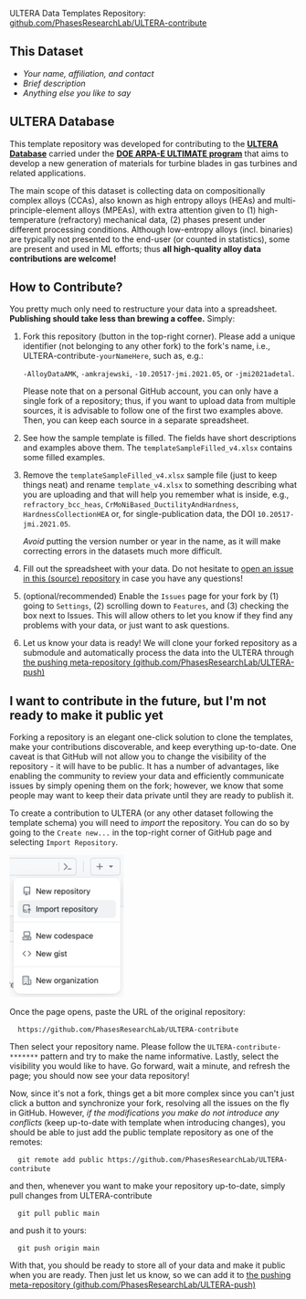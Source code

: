 ULTERA Data Templates Repository: [github.com/PhasesResearchLab/ULTERA-contribute](https://github.com/PhasesResearchLab/ULTERA-contribute)

## This Dataset

- _Your name, affiliation, and contact_
- _Brief description_
- _Anything else you like to say_

## ULTERA Database
This template repository was developed for contributing to the [**ULTERA Database**](https://ultera.org) carried under the 
[**DOE ARPA-E ULTIMATE program**](https://arpa-e.energy.gov/?q=arpa-e-programs/ultimate) that
aims to develop a new generation of materials for turbine blades in gas turbines and related
applications. 

The main scope of this dataset is collecting data on compositionally complex alloys (CCAs), also known as high entropy alloys (HEAs) and multi-principle-element alloys (MPEAs), with extra attention given to (1) high-temperature (refractory) mechanical data, (2) phases present under different processing conditions. Although low-entropy alloys (incl. binaries) are typically not presented to the end-user (or counted in statistics), some are present and used in ML efforts; thus **all high-quality alloy data contributions are welcome!**



## How to Contribute?
You pretty much only need to restructure your data into a spreadsheet. **Publishing should take less than brewing a coffee.** Simply:

1. Fork this repository (button in the top-right corner). Please add a unique identifier (not belonging to any other fork) to the fork's name, i.e., ULTERA-contribute`-yourNameHere`, such as, e.g.:
   
    `-AlloyDataAMK`, `-amkrajewski`, `-10.20517-jmi.2021.05`, or `-jmi2021adetal`.
   
   Please note that on a personal GitHub account, you can only have a single fork of a repository; thus, if you want to upload data from multiple sources, it is advisable to follow one of the first two examples above. Then, you can keep each source in a separate spreadsheet.
   
3. See how the sample template is filled. The fields have short descriptions and examples above them. The `templateSampleFilled_v4.xlsx` contains some filled examples.

4. Remove the `templateSampleFilled_v4.xlsx` sample file (just to keep things neat) and rename `template_v4.xlsx` to something describing what you are uploading and that will help you remember what is inside, e.g., `refractory_bcc_heas`, `CrMoNiBased_DuctilityAndHardness`, `HardnessCollectionHEA` or, for single-publication data, the DOI `10.20517-jmi.2021.05`.

   _Avoid_ putting the version number or year in the name, as it will make correcting errors in the datasets much more difficult.


7. Fill out the spreadsheet with your data. Do not hesitate to [open an issue in this (source) repository](https://github.com/PhasesResearchLab/ULTERA-contribute/issues) in case you have any questions!

8. (optional/recommended) Enable the `Issues` page for your fork by (1) going to `Settings`, (2) scrolling down to `Features`, and (3) checking the box next to Issues. This will allow others to let you know if they find any problems with your data, or just want to ask questions.
   
9. Let us know your data is ready! We will clone your forked repository as a submodule and automatically process the data into the ULTERA through [the pushing meta-repository (github.com/PhasesResearchLab/ULTERA-push)](https://github.com/PhasesResearchLab/ULTERA-push)


## I want to contribute in the future, but I'm not ready to make it public yet

Forking a repository is an elegant one-click solution to clone the templates, make your contributions discoverable, and keep everything up-to-date. One caveat is that GitHub will not allow you to change the visibility of the repository - it will have to be public. It has a number of advantages, like enabling the community to review your data and efficiently communicate issues by simply opening them on the fork; however, we know that some people may want to keep their data private until they are ready to publish it.

To create a contribution to ULTERA (or any other dataset following the template schema) you will need to _import_ the repository. You can do so by going to the `Create new...` in the top-right corner of GitHub page and selecting `Import Repository`. 

<img src="assets/images/githubimport_screenshot.png" alt="githubimport" width="200"/>

Once the page opens, paste the URL of the original repository:

      https://github.com/PhasesResearchLab/ULTERA-contribute

Then select your repository name. Please follow the `ULTERA-contribute-*******` pattern and try to make the name informative. Lastly, select the visibility you would like to have. Go forward, wait a minute, and refresh the page; you should now see your data repository!

Now, since it's not a fork, things get a bit more complex since you can't just click a button and synchronize your fork, resolving all the issues on the fly in GitHub. However, _if the modifications you make do not introduce any conflicts_ (keep up-to-date with template when introducing changes), you should be able to just add the public template repository as one of the remotes:

      git remote add public https://github.com/PhasesResearchLab/ULTERA-contribute

and then, whenever you want to make your repository up-to-date, simply pull changes from ULTERA-contribute

      git pull public main
   
and push it to yours:

      git push origin main

With that, you should be ready to store all of your data and make it public when you are ready. Then just let us know, so we can add it to [the pushing meta-repository (github.com/PhasesResearchLab/ULTERA-push)](https://github.com/PhasesResearchLab/ULTERA-push)





